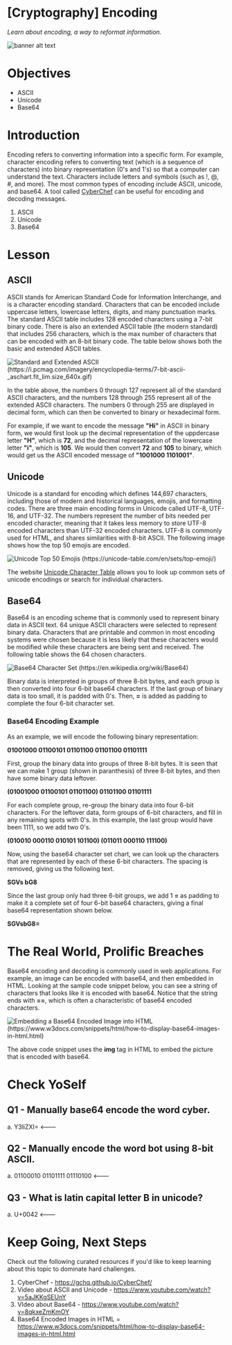 # [Cryptography] Encoding
*Learn about encoding, a way to reformat information.*

![banner alt text](.rsrc/banner.png)

# Objectives
- ASCII
- Unicode
- Base64

# Introduction
Encoding refers to converting information into a specific form. For example, character encoding refers to converting text (which is a sequence of characters) into binary representation (0's and 1's) so that a computer can understand the text. Characters include letters and symbols (such as !, @, #, and more). The most common types of encoding include ASCII, unicode, and base64. A tool called [CyberChef](https://gchq.github.io/CyberChef/) can be useful for encoding and decoding messages. 

1. ASCII
2. Unicode 
3. Base64

# Lesson
## ASCII
ASCII stands for American Standard Code for Information Interchange, and is a character encoding standard. Characters that can be encoded include uppercase letters, lowercase letters, digits, and many punctuation marks. The standard ASCII table includes 128 encoded characters using a 7-bit binary code. There is also an extended ASCII table (the modern standard) that includes 256 characters, which is the max number of characters that can be encoded with an 8-bit binary code. The table below shows both the basic and extended ASCII tables. 

![Standard and Extended ASCII (https://i.pcmag.com/imagery/encyclopedia-terms/7-bit-ascii-_aschart.fit_lim.size_640x.gif)](.rsrc/7-bit-and-8-bit-ascii.png)

In the table above, the numbers 0 through 127 represent all of the standard ASCII characters, and the numbers 128 through 255 represent all of the extended ASCII characters. The numbers 0 through 255 are displayed in decimal form, which can then be converted to binary or hexadecimal form. 

For example, if we want to encode the message **"Hi"** in ASCII in binary form, we would first look up the decimal representation of the uppdercase letter **"H"**, which is **72**, and the decimal representation of the lowercase letter **"i"**, which is **105**. We would then convert **72** and **105** to binary, which would get us the ASCII encoded message of **"1001000 1101001"**. 

## Unicode
Unicode is a standard for encoding which defines 144,697 characters, including those of modern and historical languages, emojis, and formatting codes. There are three main encoding forms in Unicode called UTF-8, UTF-16, and UTF-32. The numbers represent the number of bits needed per encoded character, meaning that it takes less memory to store UTF-8 encoded characters than UTF-32 encoded characters. UTF-8 is commonly used for HTML, and shares similarities with 8-bit ASCII. The following image shows how the top 50 emojis are encoded. 

![Unicode Top 50 Emojis (https://unicode-table.com/en/sets/top-emoji/)](.rsrc/unicode-emojis.png)

The website [Unicode Character Table](https://unicode-table.com/en/) allows you to look up common sets of unicode encodings or search for individual characters. 

## Base64
Base64 is an encoding scheme that is commonly used to represent binary data in ASCII text. 64 unique ASCII characters were selected to represent binary data. Characters that are printable and common in most encoding systems were chosen because it is less likely that these characters would be modified while these characters are being sent and received. The following table shows the 64 chosen characters. 

![Base64 Character Set (https://en.wikipedia.org/wiki/Base64)](.rsrc/base64-table.png) 

Binary data is interpreted in groups of three 8-bit bytes, and each group is then converted into four 6-bit base64 characters. If the last group of binary data is too small, it is padded with 0's. Then, **=** is added as padding to complete the four 6-bit character set.

### Base64 Encoding Example
As an example, we will encode the following binary representation:  

**01001000 01100101 01101100 01101100 01101111**

First, group the binary data into groups of three 8-bit bytes. It is seen that we can make 1 group (shown in paranthesis) of three 8-bit bytes, and then have some binary data leftover. 

**(01001000 01100101 01101100) 01101100 01101111**

For each complete group, re-group the binary data into four 6-bit characters. For the leftover data, form groups of 6-bit characters, and fill in any remaining spots with 0's. In this example, the last group would have been 1111, so we add two 0's. 

**(010010 000110 010101 101100) (011011 000110 111100)**

Now, using the base64 character set chart, we can look up the characters that are represented by each of these 6-bit characters. The spacing is removed, giving us the following text. 

**SGVs bG8**

Since the last group only had three 6-bit groups, we add 1 **=** as padding to make it a complete set of four 6-bit base64 characters, giving a final base64 representation shown below. 

**SGVsbG8=**



# The Real World, Prolific Breaches
Base64 encoding and decoding is commonly used in web applications. For example, an image can be encoded with base64, and then embedded in HTML. Looking at the sample code snippet below, you can see a string of characters that looks like it is encoded with base64. Notice that the string ends with **==**, which is often a characteristic of base64 encoded characters.  

![Embedding a Base64 Encoded Image into HTML (https://www.w3docs.com/snippets/html/how-to-display-base64-images-in-html.html)](.rsrc/base64-html.png) 

The above code snippet uses the **img** tag in HTML to embed the picture that is encoded with base64. 

# Check YoSelf
## Q1 - Manually base64 encode the word **cyber**. 
a. Y3liZXI= <---<br> 

## Q2 - Manually encode the word **bot** using 8-bit ASCII. 
a. 01100010 01101111 01110100 <---<br>

## Q3 - What is latin capital letter B in unicode?
a. U+0042 <---<br> 

# Keep Going, Next Steps
Check out the following curated resources if you'd like to keep learning about this topic to dominate hard challenges.
1. CyberChef  - https://gchq.github.io/CyberChef/
2. Video about ASCII and Unicode - https://www.youtube.com/watch?v=5aJKKgSEUnY
3. VIdeo about Base64 - https://www.youtube.com/watch?v=8qkxeZmKmOY
4. Base64 Encoded Images in HTML = https://www.w3docs.com/snippets/html/how-to-display-base64-images-in-html.html